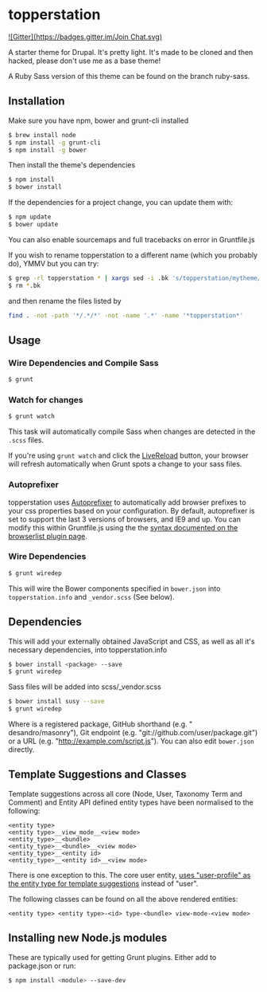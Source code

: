 # topperstation
[![Gitter](https://badges.gitter.im/Join Chat.svg)](https://gitter.im/Lullabot/topperstation?utm_source=badge&utm_medium=badge&utm_campaign=pr-badge&utm_content=badge)

A starter theme for Drupal. It's pretty light. It's made to be cloned and then hacked, 
please don't use me as a base theme!

A Ruby Sass version of this theme can be found on the branch ruby-sass.

## Installation

Make sure you have npm, bower and grunt-cli installed

```bash
$ brew install node
$ npm install -g grunt-cli
$ npm install -g bower
```

Then install the theme's dependencies

```bash
$ npm install
$ bower install
```

If the dependencies for a project change, you can update them with:

```bash
$ npm update
$ bower update
```

You can also enable sourcemaps and full tracebacks on error in Gruntfile.js

If you wish to rename topperstation to a different name (which you probably do), 
YMMV but you can try:
```bash
$ grep -rl topperstation * | xargs sed -i .bk 's/topperstation/mytheme/g'
$ rm *.bk
```

and then rename the files listed by 
```bash
find . -not -path '*/.*/*' -not -name '.*' -name '*topperstation*'
```

## Usage

### Wire Dependencies and Compile Sass

```bash
$ grunt
```

### Watch for changes

```bash
$ grunt watch
```

This task will automatically compile Sass when changes are detected in the `.scss` files.

If you're using ```grunt watch``` and click the [LiveReload](https://chrome.google.com/webstore/detail/livereload/jnihajbhpnppcggbcgedagnkighmdlei?hl=en) 
button, your browser will refresh automatically when Grunt spots a change to your sass files.

### Autoprefixer

topperstation uses [Autoprefixer](https://github.com/postcss/autoprefixer) to automatically 
add browser prefixes to your css properties based on your configuration. By default, 
autoprefixer is set to support the last 3 versions of browsers, and IE9 and up. You can 
modify this within Gruntfile.js using the the 
[syntax documented on the browserlist plugin page](https://github.com/ai/browserslist#queries).

### Wire Dependencies

```bash
$ grunt wiredep
```

This will wire the Bower components specified in ```bower.json``` into 
```topperstation.info``` and ```_vendor.scss``` (See below).

## Dependencies

This will add your externally obtained JavaScript and CSS, as well as all it's 
necessary dependencies, into topperstation.info

```bash
$ bower install <package> --save
$ grunt wiredep
```

Sass files will be added into scss/_vendor.scss

```bash
$ bower install susy --save
$ grunt wiredep
```

Where <package> is a registered package, GitHub shorthand (e.g. " desandro/masonry"), 
Git endpoint (e.g. "git://github.com/user/package.git") or a URL 
(e.g. "http://example.com/script.js").
You can also edit ```bower.json``` directly.

## Template Suggestions and Classes
Template suggestions across all core (Node, User, Taxonomy Term and Comment) and 
Entity API defined entity types have been normalised to the following:

```
<entity type>
<entity type>__view_mode__<view mode>
<entity_type>__<bundle>
<entity_type>__<bundle>__<view mode>
<entity_type>__<entity id>
<entity_type>__<entity id>__<view mode>
```

There is one exception to this. The core user entity, [uses "user-profile" as the entity type for template suggestions](https://api.drupal.org/api/drupal/modules%21user%21user.module/function/user_view/7) instead of "user".

The following classes can be found on all the above rendered entities:
```
<entity type> <entity type>-<id> type-<bundle> view-mode-<view mode>

```

## Installing new Node.js modules

These are typically used for getting Grunt plugins. Either add to package.json or run:

```bash
$ npm install <module> --save-dev
```
